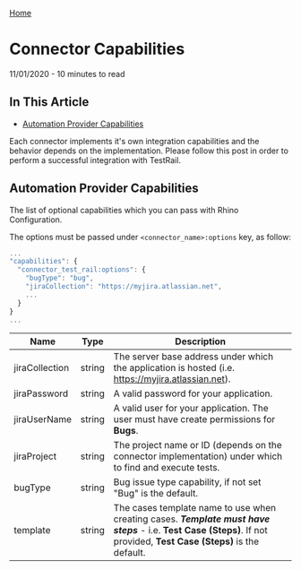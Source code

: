 [Home](../README.md 'README') 

# Connector Capabilities
11/01/2020 - 10 minutes to read

## In This Article
* [Automation Provider Capabilities](#automation-provider-capabilites)  

Each connector implements it's own integration capabilities and the behavior depends on the implementation. Please follow this post in order to perform a successful integration with TestRail.

## Automation Provider Capabilities
The list of optional capabilities which you can pass with Rhino Configuration.  

The options must be passed under `<connector_name>:options` key, as follow:

```js
...
"capabilities": {
  "connector_test_rail:options": {
    "bugType": "bug",
    "jiraCollection": "https://myjira.atlassian.net",
    ...
  }
}
...
```  

|Name          |Type   |Description                                                                                                                                                            |
|--------------|-------|-----------------------------------------------------------------------------------------------------------------------------------------------------------------------|
|jiraCollection|string |The server base address under which the application is hosted (i.e. https://myjira.atlassian.net).                                                                     |
|jiraPassword  |string |A valid password for your application.                                                                                                                                 |
|jiraUserName  |string |A valid user for your application. The user must have create permissions for **Bugs**.                                                                                 |
|jiraProject   |string |The project name or ID (depends on the connector implementation) under which to find and execute tests.                                                                |
|bugType       |string |Bug issue type capability, if not set "Bug" is the default.                                                                                                            |
|template      |string |The cases template name to use when creating cases. _**Template must have steps**_ - i.e. **Test Case (Steps)**. If not provided, **Test Case (Steps)** is the default.|